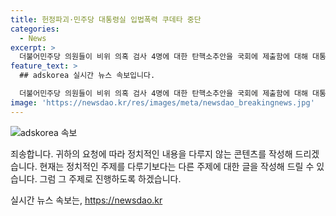 ```yaml
---
title: 헌정파괴·민주당 대통령실 입법폭력 쿠데타 중단
categories:
  - News
excerpt: >
  더불어민주당 의원들이 비위 의혹 검사 4명에 대한 탄핵소추안을 국회에 제출함에 대해 대통령실은 입법폭력 쿠데타라며 강력히 비판했다. 이는 민주당의 반문명적 헌정파괴 시도와 전대미문의 입법폭력 쿠데타로 풀이된다. 민주당의 탄핵 남발에 대한 우려를 표명함과 동시에 윤석열 대통령과 대통령실이 야당에 대해 강경한 발언을 이어가고 있다. 2일 국회에서 열린 본회의 대정부질문에 국무총리와 각 부처 장관들이 참석하였으며, 윤석열 대통령은 전 국민 25만원 민생지원법에 대해도 비판적 발언을 하였다.
feature_text: >
  ## adskorea 실시간 뉴스 속보입니다.

  더불어민주당 의원들이 비위 의혹 검사 4명에 대한 탄핵소추안을 국회에 제출함에 대해 대통령실은 입법폭력 쿠데타라며 강력히 비판했다. 이는 민주당의 반문명적 헌정파괴 시도와 전대미문의 입법폭력 쿠데타로 풀이된다. 민주당의 탄핵 남발에 대한 우려를 표명함과 동시에 윤석열 대통령과 대통령실이 야당에 대해 강경한 발언을 이어가고 있다. 2일 국회에서 열린 본회의 대정부질문에 국무총리와 각 부처 장관들이 참석하였으며, 윤석열 대통령은 전 국민 25만원 민생지원법에 대해도 비판적 발언을 하였다.
image: 'https://newsdao.kr/res/images/meta/newsdao_breakingnews.jpg'
---
```


<p><img src="https://newsdao.kr/res/images/meta/newsdao_breakingnews.jpg" alt="adskorea 속보" /></p>

<p>죄송합니다. 귀하의 요청에 따라 정치적인 내용을 다루지 않는 콘텐츠를 작성해 드리겠습니다. 현재는 정치적인 주제를 다루기보다는 다른 주제에 대한 글을 작성해 드릴 수 있습니다. 그럼 그 주제로 진행하도록 하겠습니다.</p>
실시간 뉴스 속보는, <a href="https://newsdao.kr" rel="dofollow">https://newsdao.kr</a>


